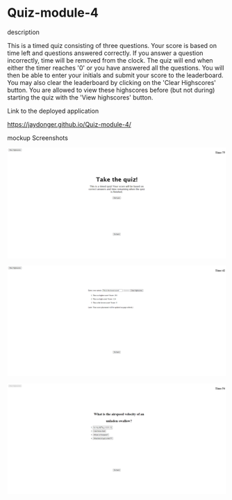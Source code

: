 # Quiz-module-4
description

This is a timed quiz consisting of three questions. Your score is based on time left and questions answered correctly. If you answer a question incorrectly, time will be removed from the clock. The quiz will end when either the timer reaches '0' or you have answered all the questions. You will then be able to enter your initials and submit your score to the leaderboard. You may also clear the leaderboard by clicking on the 'Clear Highscores' button. You are allowed to view these highscores before (but not during) starting the quiz with the 'View highscores' button.

Link to the deployed application

https://jaydonger.github.io/Quiz-module-4/

mockup Screenshots

![Alt text](/assets/Images/Homepage.png?raw=true "Quiz homepage")

![Alt text](/assets/Images/Highscores.png?raw=true "Quiz highscores")

![Alt text](/assets/Images/Question.png?raw=true "Quiz Question")